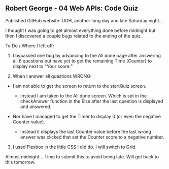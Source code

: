 ## Robert George - 04 Web APIs: Code Quiz

Published GitHub website:
UGH, another long day and late Saturday night...

I thought I was going to get almost everything done before midnight but then I discovered a couple bugs related to the ending of the quiz.

To Do / Where I left off:

1. I bypassed one bug by advancing to the All done page after answering all 6 questions but have yet to get the remaining Time (Counter) to display next to "Your score:"

2. When I answer all questions WRONG:

- I am not able to get the screen to return to the startQuiz screen.

  - Instead I am taken to the All done screen. Which is set in the checkAnswer function in the Else after the last question is displayed and answered.

- Nor have I managed to get the Timer to display 0 (or even the negative Counter value).

  - Instead it displays the last Counter value before the last wrong answer was clicked that set the Counter score to a negative number.

3. I used Flexbox in the little CSS I did do. I will switch to Grid.

Almost midnight... Time to submit this to avoid being late.
Will get back to this tomorrow.
